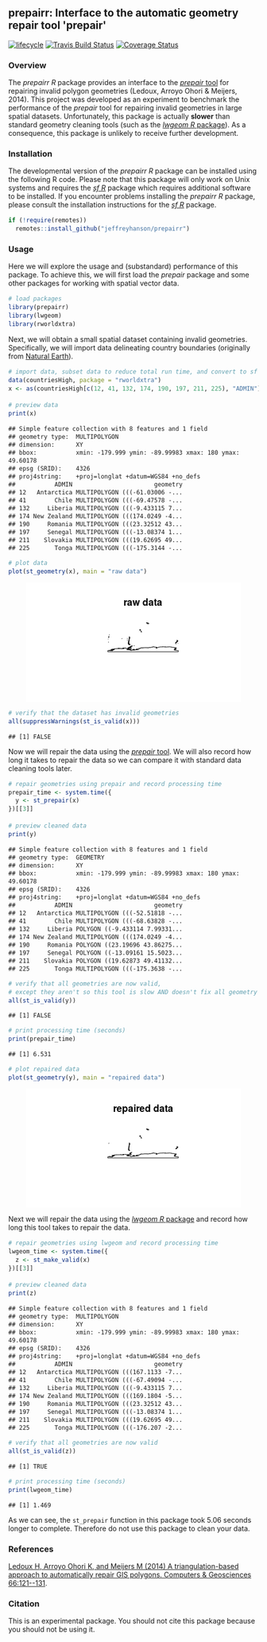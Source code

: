 
<!--- README.md is generated from README.Rmd. Please edit that file -->
prepairr: Interface to the automatic geometry repair tool 'prepair'
-------------------------------------------------------------------

[![lifecycle](https://img.shields.io/badge/Lifecycle-experimental-orange.svg)](https://www.tidyverse.org/lifecycle/#experimental) [![Travis Build Status](https://img.shields.io/travis/jeffreyhanson/prepairr/master.svg?label=Status)](https://travis-ci.org/jeffreyhanson/prepairr) [![Coverage Status](https://codecov.io/github/jeffreyhanson/prepairr/coverage.svg?branch=master)](https://codecov.io/github/jeffreyhanson/prepairr?branch=master)

### Overview

The *prepairr R* package provides an interface to the [*prepair* tool](https://github.com/tudelft3d/prepair) for repairing invalid polygon geometries (Ledoux, Arroyo Ohori & Meijers, 2014). This project was developed as an experiment to benchmark the performance of the *prepair* tool for repairing invalid geometries in large spatial datasets. Unfortunately, this package is actually **slower** than standard geometry cleaning tools (such as the [*lwgeom R* package](https://CRAN.R-project.org/package=lwgeom)). As a consequence, this package is unlikely to receive further development.

### Installation

The developmental version of the *prepairr R* package can be installed using the following R code. Please note that this package will only work on Unix systems and requires the [*sf R*](https://github.com/r-spatial/sf) package which requires additional software to be installed. If you encounter problems installing the *prepairr R* package, please consult the installation instructions for the [*sf R*](https://github.com/r-spatial/sf) package.

``` r
if (!require(remotes))
  remotes::install_github("jeffreyhanson/prepairr")
```

### Usage

Here we will explore the usage and (substandard) performance of this package. To achieve this, we will first load the *prepair* package and some other packages for working with spatial vector data.

``` r
# load packages
library(prepairr)
library(lwgeom)
library(rworldxtra)
```

Next, we will obtain a small spatial dataset containing invalid geometries. Specifically, we will import data delineating country boundaries (originally from [Natural Earth](https://www.naturalearthdata.com/)).

``` r
# import data, subset data to reduce total run time, and convert to sf format
data(countriesHigh, package = "rworldxtra")
x <- as(countriesHigh[c(12, 41, 132, 174, 190, 197, 211, 225), "ADMIN"], "sf")

# preview data
print(x)
```

    ## Simple feature collection with 8 features and 1 field
    ## geometry type:  MULTIPOLYGON
    ## dimension:      XY
    ## bbox:           xmin: -179.999 ymin: -89.99983 xmax: 180 ymax: 49.60178
    ## epsg (SRID):    4326
    ## proj4string:    +proj=longlat +datum=WGS84 +no_defs
    ##           ADMIN                       geometry
    ## 12   Antarctica MULTIPOLYGON (((-61.03006 -...
    ## 41        Chile MULTIPOLYGON (((-69.47578 -...
    ## 132     Liberia MULTIPOLYGON (((-9.433115 7...
    ## 174 New Zealand MULTIPOLYGON (((174.0249 -4...
    ## 190     Romania MULTIPOLYGON (((23.32512 43...
    ## 197     Senegal MULTIPOLYGON (((-13.08374 1...
    ## 211    Slovakia MULTIPOLYGON (((19.62695 49...
    ## 225       Tonga MULTIPOLYGON (((-175.3144 -...

``` r
# plot data
plot(st_geometry(x), main = "raw data")
```

<img src="man/figures/README-raw_data-1.png" style="display: block; margin: auto;" />

``` r
# verify that the dataset has invalid geometries
all(suppressWarnings(st_is_valid(x)))
```

    ## [1] FALSE

Now we will repair the data using the [*prepair* tool](https://github.com/tudelft3d/prepair). We will also record how long it takes to repair the data so we can compare it with standard data cleaning tools later.

``` r
# repair geometries using prepair and record processing time
prepair_time <- system.time({
  y <- st_prepair(x)
})[[3]]

# preview cleaned data
print(y)
```

    ## Simple feature collection with 8 features and 1 field
    ## geometry type:  GEOMETRY
    ## dimension:      XY
    ## bbox:           xmin: -179.999 ymin: -89.99983 xmax: 180 ymax: 49.60178
    ## epsg (SRID):    4326
    ## proj4string:    +proj=longlat +datum=WGS84 +no_defs
    ##           ADMIN                       geometry
    ## 12   Antarctica MULTIPOLYGON (((-52.51818 -...
    ## 41        Chile MULTIPOLYGON (((-68.63828 -...
    ## 132     Liberia POLYGON ((-9.433114 7.99331...
    ## 174 New Zealand MULTIPOLYGON (((174.0249 -4...
    ## 190     Romania POLYGON ((23.19696 43.86275...
    ## 197     Senegal POLYGON ((-13.09161 15.5023...
    ## 211    Slovakia POLYGON ((19.62873 49.41132...
    ## 225       Tonga MULTIPOLYGON (((-175.3638 -...

``` r
# verify that all geometries are now valid,
# except they aren't so this tool is slow AND doesn't fix all geometry issues
all(st_is_valid(y))
```

    ## [1] FALSE

``` r
# print processing time (seconds)
print(prepair_time)
```

    ## [1] 6.531

``` r
# plot repaired data
plot(st_geometry(y), main = "repaired data")
```

<img src="man/figures/README-cleaned_data-1.png" style="display: block; margin: auto;" />

Next we will repair the data using the [*lwgeom R* package](https://CRAN.R-project.org/package=lwgeom) and record how long this tool takes to repair the data.

``` r
# repair geometries using lwgeom and record processing time
lwgeom_time <- system.time({
  z <- st_make_valid(x)
})[[3]]

# preview cleaned data
print(z)
```

    ## Simple feature collection with 8 features and 1 field
    ## geometry type:  MULTIPOLYGON
    ## dimension:      XY
    ## bbox:           xmin: -179.999 ymin: -89.99983 xmax: 180 ymax: 49.60178
    ## epsg (SRID):    4326
    ## proj4string:    +proj=longlat +datum=WGS84 +no_defs
    ##           ADMIN                       geometry
    ## 12   Antarctica MULTIPOLYGON (((167.1133 -7...
    ## 41        Chile MULTIPOLYGON (((-67.49094 -...
    ## 132     Liberia MULTIPOLYGON (((-9.433115 7...
    ## 174 New Zealand MULTIPOLYGON (((169.1804 -5...
    ## 190     Romania MULTIPOLYGON (((23.32512 43...
    ## 197     Senegal MULTIPOLYGON (((-13.08374 1...
    ## 211    Slovakia MULTIPOLYGON (((19.62695 49...
    ## 225       Tonga MULTIPOLYGON (((-176.207 -2...

``` r
# verify that all geometries are now valid
all(st_is_valid(z))
```

    ## [1] TRUE

``` r
# print processing time (seconds)
print(lwgeom_time)
```

    ## [1] 1.469

As we can see, the `st_prepair` function in this package took 5.06 seconds longer to complete. Therefore do not use this package to clean your data.

### References

[Ledoux H, Arroyo Ohori K, and Meijers M (2014) A triangulation-based approach to automatically repair GIS polygons. Computers & Geosciences 66:121--131](https://doi.org/10.1016/j.cageo.2014.01.009).

### Citation

This is an experimental package. You should not cite this package because you should not be using it.
